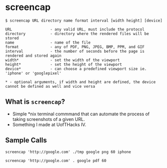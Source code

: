 # screencap

    $ screencap URL directory name format interval [width height] [device]

    URL 				- any valid URL, must include the protocol
    directory 			- directory where the rendered files will be stored
    name 				- name of the file
    format 				- any of PDF, PNG, JPEG, BMP, PPM, and GIF
    interval			- the number of seconds before the page is rendered and stored again
    width*				- set the width of the viewport
    height*				- set the height of the viewport
    device*				- can choose a predefined viewport size ie. 'iphone' or 'googlepixel'

    * - optional arguments, if width and height are defined, the device cannot be defined as well and vice versa

## What is `screencap`?

+ Simple *nix terminal commmand that can automate the process of taking screenshots of a given URL.
+ Something I made at UofTHacks IV.

## Sample Calls

    screencap 'http://google.com' ./tmp google png 60 iphone

    screencap 'http://google.com' . google pdf 60